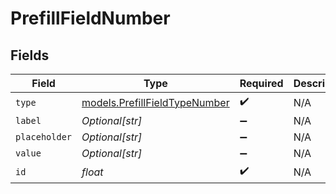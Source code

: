 # PrefillFieldNumber


## Fields

| Field                                                                | Type                                                                 | Required                                                             | Description                                                          |
| -------------------------------------------------------------------- | -------------------------------------------------------------------- | -------------------------------------------------------------------- | -------------------------------------------------------------------- |
| `type`                                                               | [models.PrefillFieldTypeNumber](../models/prefillfieldtypenumber.md) | :heavy_check_mark:                                                   | N/A                                                                  |
| `label`                                                              | *Optional[str]*                                                      | :heavy_minus_sign:                                                   | N/A                                                                  |
| `placeholder`                                                        | *Optional[str]*                                                      | :heavy_minus_sign:                                                   | N/A                                                                  |
| `value`                                                              | *Optional[str]*                                                      | :heavy_minus_sign:                                                   | N/A                                                                  |
| `id`                                                                 | *float*                                                              | :heavy_check_mark:                                                   | N/A                                                                  |
